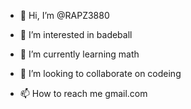 - 👋 Hi, I’m @RAPZ3880
- 👀 I’m interested in badeball

- 🌱 I’m currently learning math
- 💞️ I’m looking to collaborate on codeing
- 📫 How to reach me gmail.com


<!---
RAPZ3880/RAPZ3880 is a ✨ special ✨ repository because its `README.md` (this file) appears on your GitHub profile.
You can click the Preview link to take a look at your changes.
--->
